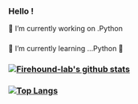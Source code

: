 ### Hello !
🔭 I’m currently working on .Python
###
🌱 I’m currently learning ...Python 👋
### [![Firehound-lab's github stats](https://github-readme-stats.vercel.app/api?username=Firehound-lab&count_private=true&show_icons=true)](https://github.com/Firehound-lab/github-readme-stats)
### [![Top Langs](https://github-readme-stats.vercel.app/api/top-langs/?username=Firehound-lab&layout=compact)](https://github.com/Firehound-lab/github-readme-stats)

### 
<!--
**FireHound-lab/Firehound-lab** is a ✨ _special_ ✨ repository because its `README.md` (this file) appears on your GitHub profile.

Here are some ideas to get you started:

- ### 🔭 I’m currently working on .Python
- ### 🌱 I’m currently learning ...Python
- 👯 I’m looking to collaborate on ...
- 🤔 I’m looking for help with ...
- 💬 Ask me about ...
- ### 📫 How to reach me: ...TG
- 😄 Pronouns: ...
- ⚡ Fun fact: ...
-->
